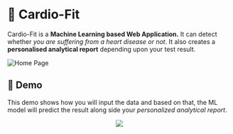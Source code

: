 # 💜 Cardio-Fit

Cardio-Fit is a **Machine Learning based Web Application.** It can detect whether *you are suffering from a heart disease or not*. It also creates a **personalised analytical report** depending upon your test result.

![Home Page](https://raw.githubusercontent.com/jaykumar1607/Heart-Disease-Web-App/main/docs/images/homepage.png)


## 🎥 Demo
This demo shows how you will input the data and based on that, the ML model will predict the result along side your *personalized analytical report*.

<div>
    <center><img src="https://raw.githubusercontent.com/jaykumar1607/Heart-Disease-Web-App/main/docs/images/demo.gif">
</div>

